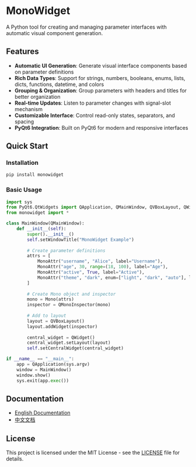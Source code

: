 # MonoWidget

A Python tool for creating and managing parameter interfaces with automatic visual component generation.

## Features

- **Automatic UI Generation**: Generate visual interface components based on parameter definitions
- **Rich Data Types**: Support for strings, numbers, booleans, enums, lists, dicts, functions, datetime, and colors
- **Grouping & Organization**: Group parameters with headers and titles for better organization
- **Real-time Updates**: Listen to parameter changes with signal-slot mechanism
- **Customizable Interface**: Control read-only states, separators, and spacing
- **PyQt6 Integration**: Built on PyQt6 for modern and responsive interfaces

## Quick Start

### Installation

```bash
pip install monowidget
```

### Basic Usage

```python
import sys
from PyQt6.QtWidgets import QApplication, QMainWindow, QVBoxLayout, QWidget
from monowidget import *

class MainWindow(QMainWindow):
    def __init__(self):
        super().__init__()
        self.setWindowTitle("MonoWidget Example")
        
        # Create parameter definitions
        attrs = [
            MonoAttr("username", "Alice", label="Username"),
            MonoAttr("age", 30, range=(18, 100), label="Age"),
            MonoAttr("active", True, label="Active"),
            MonoAttr("theme", "dark", enum=["light", "dark", "auto"], label="Theme"),
        ]
        
        # Create Mono object and inspector
        mono = Mono(attrs)
        inspector = QMonoInspector(mono)
        
        # Add to layout
        layout = QVBoxLayout()
        layout.addWidget(inspector)
        
        central_widget = QWidget()
        central_widget.setLayout(layout)
        self.setCentralWidget(central_widget)

if __name__ == "__main__":
    app = QApplication(sys.argv)
    window = MainWindow()
    window.show()
    sys.exit(app.exec())
```

## Documentation

- [English Documentation](README_EN.md)
- [中文文档](README_CN.md)

## License

This project is licensed under the MIT License - see the [LICENSE](LICENSE) file for details.
